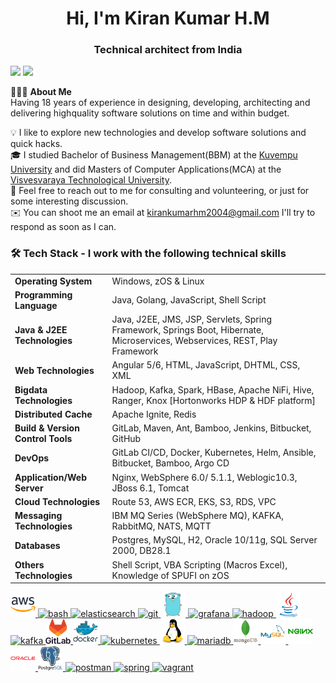 <h1 align="center">Hi, I'm Kiran Kumar H.M</h1>
<h3 align="center">Technical architect from India</h3>


<img src="https://miro.medium.com/v2/resize:fit:1400/0*goaFvkjpQM-0p0h6.">
<img src="https://media.licdn.com/dms/image/D5612AQGs3cA_9DYwuA/article-cover_image-shrink_423_752/0/1677890171661?e=1695254400&v=beta&t=LTuFCZqAShlCRc_yFG_Z3bC_bODis2HWnFWrVHuzR8s" >

    
      
👨🏻‍💻  **About Me**  
Having 18 years of experience in designing, developing, architecting and delivering highquality software solutions on time and within budget.

💡  I like to explore new technologies and develop software solutions and quick hacks.  
🎓  I studied Bachelor of Business Management(BBM) at the [Kuvempu University](http://www.kuvempu.ac.in/) and did Masters of Computer Applications(MCA) at the [Visvesvaraya Technological University](https://vtu.ac.in).  
💬  Feel free to reach out to me for consulting and volunteering, or just for some interesting discussion.  
✉️  You can shoot me an email at kirankumarhm2004@gmail.com I'll try to respond as soon as I can.


  
<h3 align="left">🛠  Tech Stack - I work with the following technical skills</h3>
  
| | |
:-----|:-----
**Operating System**|Windows, zOS & Linux
**Programming Language**|Java, Golang, JavaScript, Shell Script
**Java & J2EE Technologies**|Java, J2EE, JMS, JSP, Servlets, Spring Framework, Springs Boot, Hibernate, Microservices, Webservices, REST, Play Framework
**Web Technologies**|Angular 5/6, HTML, JavaScript, DHTML, CSS, XML
**Bigdata Technologies**|Hadoop, Kafka, Spark, HBase, Apache NiFi, Hive, Ranger, Knox [Hortonworks HDP & HDF platform]
**Distributed Cache**|Apache Ignite, Redis
**Build & Version Control Tools**|GitLab, Maven, Ant, Bamboo, Jenkins, Bitbucket, GitHub
**DevOps**|GitLab CI/CD, Docker, Kubernetes, Helm, Ansible, Bitbucket, Bamboo, Argo CD
**Application/Web Server**|Nginx, WebSphere 6.0/ 5.1.1, Weblogic10.3, JBoss 6.1, Tomcat
**Cloud Technologies**|Route 53, AWS ECR, EKS, S3, RDS, VPC
**Messaging Technologies**|IBM MQ Series (WebSphere MQ), KAFKA, RabbitMQ, NATS, MQTT
**Databases**|Postgres, MySQL, H2, Oracle 10/11g, SQL Server 2000, DB28.1
**Others Technologies**|Shell Script, VBA Scripting (Macros Excel), Knowledge of SPUFI on zOS

<p align="left"> <a href="https://aws.amazon.com" target="_blank" rel="noreferrer"> <img src="https://raw.githubusercontent.com/devicons/devicon/master/icons/amazonwebservices/amazonwebservices-original-wordmark.svg" alt="aws" width="40" height="40"/> </a> <a href="https://www.gnu.org/software/bash/" target="_blank" rel="noreferrer"> <img src="https://www.vectorlogo.zone/logos/gnu_bash/gnu_bash-icon.svg" alt="bash" width="40" height="40"/> </a>  <a href="https://www.elastic.co" target="_blank" rel="noreferrer"> <img src="https://www.vectorlogo.zone/logos/elastic/elastic-icon.svg" alt="elasticsearch" width="40" height="40"/> </a> <a href="https://git-scm.com/" target="_blank" rel="noreferrer"> <img src="https://www.vectorlogo.zone/logos/git-scm/git-scm-icon.svg" alt="git" width="40" height="40"/> </a> <a href="https://golang.org" target="_blank" rel="noreferrer"> <img src="https://raw.githubusercontent.com/devicons/devicon/master/icons/go/go-original.svg" alt="go" width="40" height="40"/> </a> <a href="https://grafana.com" target="_blank" rel="noreferrer"> <img src="https://www.vectorlogo.zone/logos/grafana/grafana-icon.svg" alt="grafana" width="40" height="40"/> </a> <a href="https://hadoop.apache.org/" target="_blank" rel="noreferrer"> <img src="https://www.vectorlogo.zone/logos/apache_hadoop/apache_hadoop-icon.svg" alt="hadoop" width="40" height="40"/> </a> <a href="https://www.java.com" target="_blank" rel="noreferrer"> <img src="https://raw.githubusercontent.com/devicons/devicon/master/icons/java/java-original.svg" alt="java" width="40" height="40"/> </a> <a href="https://kafka.apache.org/" target="_blank" rel="noreferrer"> <img src="https://www.vectorlogo.zone/logos/apache_kafka/apache_kafka-icon.svg" alt="kafka" width="40" height="40"/> </a> 
<a href="https://gitlab.com/" target="_blank" rel="noreferrer"> <img src="https://raw.githubusercontent.com/devicons/devicon/master/icons/gitlab/gitlab-original-wordmark.svg" alt="docker" width="40" height="40"/> </a><a href="https://www.docker.com/" target="_blank" rel="noreferrer"> <img src="https://raw.githubusercontent.com/devicons/devicon/master/icons/docker/docker-original-wordmark.svg" alt="docker" width="40" height="40"/> </a><a href="https://kubernetes.io" target="_blank" rel="noreferrer"> <img src="https://www.vectorlogo.zone/logos/kubernetes/kubernetes-icon.svg" alt="kubernetes" width="40" height="40"/> </a> <a href="https://www.linux.org/" target="_blank" rel="noreferrer"> <img src="https://raw.githubusercontent.com/devicons/devicon/master/icons/linux/linux-original.svg" alt="linux" width="40" height="40"/> </a> <a href="https://mariadb.org/" target="_blank" rel="noreferrer"> <img src="https://www.vectorlogo.zone/logos/mariadb/mariadb-icon.svg" alt="mariadb" width="40" height="40"/> </a> <a href="https://www.mongodb.com/" target="_blank" rel="noreferrer"> <img src="https://raw.githubusercontent.com/devicons/devicon/master/icons/mongodb/mongodb-original-wordmark.svg" alt="mongodb" width="40" height="40"/> </a> <a href="https://www.mysql.com/" target="_blank" rel="noreferrer"> <img src="https://raw.githubusercontent.com/devicons/devicon/master/icons/mysql/mysql-original-wordmark.svg" alt="mysql" width="40" height="40"/> </a> <a href="https://www.nginx.com" target="_blank" rel="noreferrer"> <img src="https://raw.githubusercontent.com/devicons/devicon/master/icons/nginx/nginx-original.svg" alt="nginx" width="40" height="40"/> </a> <a href="https://www.oracle.com/" target="_blank" rel="noreferrer"> <img src="https://raw.githubusercontent.com/devicons/devicon/master/icons/oracle/oracle-original.svg" alt="oracle" width="40" height="40"/> </a> <a href="https://www.postgresql.org" target="_blank" rel="noreferrer"> <img src="https://raw.githubusercontent.com/devicons/devicon/master/icons/postgresql/postgresql-original-wordmark.svg" alt="postgresql" width="40" height="40"/> </a> <a href="https://postman.com" target="_blank" rel="noreferrer"> <img src="https://www.vectorlogo.zone/logos/getpostman/getpostman-icon.svg" alt="postman" width="40" height="40"/> </a> <a href="https://spring.io/" target="_blank" rel="noreferrer"> <img src="https://www.vectorlogo.zone/logos/springio/springio-icon.svg" alt="spring" width="40" height="40"/> </a> <a href="https://www.vagrantup.com/" target="_blank" rel="noreferrer"> <img src="https://www.vectorlogo.zone/logos/vagrantup/vagrantup-icon.svg" alt="vagrant" width="40" height="40"/> </a> </p>



